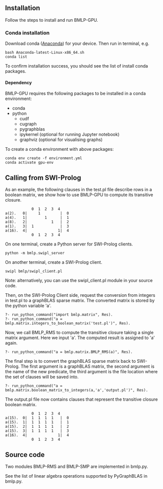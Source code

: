 ## Installation
Follow the steps to install and run BMLP-GPU.

### Conda installation
Download conda ([Anaconda](https://www.anaconda.com/download/)) for your device. Then run in terminal, e.g.
```
bash Anaconda-latest-Linux-x86_64.sh
conda list
```
To confirm installation success, you should see the list of install conda packages. 

#### Dependency

BMLP-GPU requires the following packages to be installed in a conda environment:
- conda
- python
  - cudf
  - cugraph 
  - pygraphblas
  - ipykernel (optional for running Jupyter notebook)
  - graphviz (optional for visualising graphs)


To create a conda environment with above packages:
```
conda env create -f environment.yml
conda activate gpu-env
```

## Calling from SWI-Prolog

As an example, the following clauses in the test.pl file describe rows in a boolean matrix, we show how to use BMLP-GPU to compute its transitive closure.
```
            0  1  2  3  4
a(2).   0|     1         |  0
a(4).   1|        1      |  1
a(8).   2|           1   |  2
a(1).   3|  1            |  3
a(16).  4|              1|  4
            0  1  2  3  4
```

On one terminal, create a Python server for SWI-Prolog clients.
``` 
python -m bmlp.swipl_server
```
On another terminal, create a SWI-Prolog client.
```
swipl bmlp/swipl_client.pl
```
Note: alternatively, you can use the swipl_client.pl module in your source code.

Then, on the SWI-Prolog Client side, request the conversion from integers in test.pl to a graphBLAS sparse matrix. The converted matrix is stored by the python variable 'a'.
```
?- run_python_command("import bmlp.matrix", Res).
?- run_python_command("a = bmlp.matrix.integers_to_boolean_matrix('test.pl')", Res).
```

Now, we call BMLP_RMS to compute the transitive closure taking a single matrix argument. Here we input 'a'. The computed result is assigned to 'a' again.
```
?- run_python_command("a = bmlp.matrix.BMLP_RMS(a)", Res).
```

The final step is to convert the graphBLAS sparse matrix back to SWI-Prolog. The first argument is a graphBLAS matrix, the second argument is the name of the new predicate, the third argument is the file location where the set of clauses will be saved into. 
```
?- run_python_command("a = bmlp.matrix.boolean_matrix_to_integers(a,'a','output.pl')", Res).
```

The output.pl file now contains clauses that represent the transitive closure boolean matrix.
```
            0  1  2  3  4
a(15).  0|  1  1  1  1   |  0
a(15).  1|  1  1  1  1   |  1
a(15).  2|  1  1  1  1   |  2
a(15).  3|  1  1  1  1   |  3
a(16).  4|              1|  4
            0  1  2  3  4
```
  


## Source code
Two modules BMLP-RMS and BMLP-SMP are implemented in bmlp.py.

See the list of linear algebra operations supported by PyGraphBLAS in bmlp.py.
